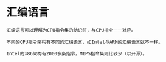 
# 汇编语言

    汇编语言可以理解为CPU指令集的助记符，与CPU指令一一对应。
    
    不同的CPU指令架构有不同的汇编语言，如Intel与ARM的汇编语言就不一样。
    
    Intel的x86架构有2000多条指令，MIPS指令集则比较少（以开源）。